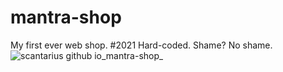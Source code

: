 # mantra-shop
My first ever web shop. #2021 Hard-coded. Shame? No shame.
![scantarius github io_mantra-shop_](https://user-images.githubusercontent.com/32017278/236044239-41c2836a-9ea4-4602-ae4e-d4669e055fb3.png)
